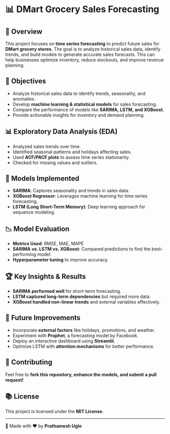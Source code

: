 # 📊 DMart Grocery Sales Forecasting

## 🚀 Overview
This project focuses on **time series forecasting** to predict future sales for **DMart grocery stores**. The goal is to analyze historical sales data, identify trends, and build models to generate accurate sales forecasts. This can help businesses optimize inventory, reduce stockouts, and improve revenue planning.

## 🎯 Objectives
- Analyze historical sales data to identify trends, seasonality, and anomalies.
- Develop **machine learning & statistical models** for sales forecasting.
- Compare the performance of models like **SARIMA, LSTM, and XGBoost**.
- Provide actionable insights for inventory and demand planning.

## 📊 Exploratory Data Analysis (EDA)
- Analyzed sales trends over time.
- Identified seasonal patterns and holidays affecting sales.
- Used **ACF/PACF plots** to assess time series stationarity.
- Checked for missing values and outliers.

## 🔮 Models Implemented
- **SARIMA**: Captures seasonality and trends in sales data.
- **XGBoost Regressor**: Leverages machine learning for time series forecasting.
- **LSTM (Long Short-Term Memory)**: Deep learning approach for sequence modeling.

## 📉 Model Evaluation
- **Metrics Used**: RMSE, MAE, MAPE
- **SARIMA vs. LSTM vs. XGBoost**: Compared predictions to find the best-performing model.
- **Hyperparameter tuning** to improve accuracy.

## 🏆 Key Insights & Results
- **SARIMA performed well** for short-term forecasting.
- **LSTM captured long-term dependencies** but required more data.
- **XGBoost handled non-linear trends** and external variables effectively.

## 🔮 Future Improvements
- Incorporate **external factors** like holidays, promotions, and weather.
- Experiment with **Prophet**, a forecasting model by Facebook.
- Deploy an interactive dashboard using **Streamlit**.
- Optimize LSTM with **attention mechanisms** for better performance.

## 🤝 Contributing
Feel free to **fork this repository, enhance the models, and submit a pull request!**

## 📚 License
This project is licensed under the **MIT License**.

---
🚀 Made with ❤️ by **Prathamesh Ugle**


